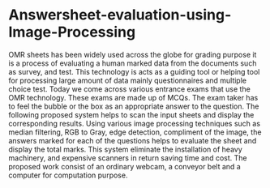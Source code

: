 # Answersheet-evaluation-using-Image-Processing
OMR sheets has been widely used across the globe for grading purpose it is a process of evaluating a human marked data from the documents such as survey, and test. This technology is acts as a guiding tool or helping tool for processing large amount of data mainly questionnaires and multiple choice test. Today we come across various entrance exams that use the OMR technology. These exams are made up of MCQs. The exam taker has to feel the bubble or the box as an appropriate answer to the question. The following proposed system helps to scan the input sheets and display the corresponding results. Using various image processing techniques such as median filtering, RGB to Gray, edge detection, compliment of the image, the answers marked for each of the questions helps to evaluate the sheet and display the total marks. This system eliminate the installation of heavy machinery, and expensive scanners in return saving time and cost. The proposed work consist of an ordinary webcam, a conveyor belt and a computer for computation purpose.
